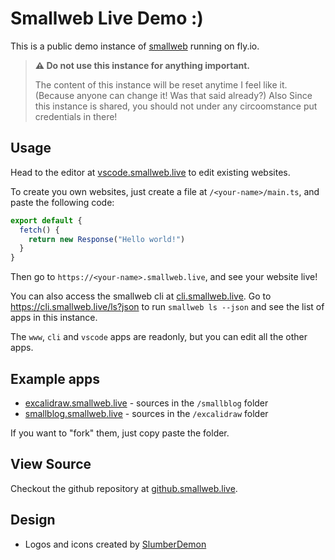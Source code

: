 # Smallweb Live Demo :)

This is a public demo instance of [smallweb](https://smallweb.run) running on fly.io.

> **⚠️ Do not use this instance for anything important.**
>
> The content of this instance will be reset anytime I feel like it. (Because anyone can change it! Was that said already?)
> Also Since this instance is shared, you should not under any circoomstance put credentials in there!

## Usage

Head to the editor at [vscode.smallweb.live](https://vscode.smallweb.live) to edit existing websites.

To create you own websites, just create a file at `/<your-name>/main.ts`, and paste the following code:

```ts
export default {
  fetch() {
    return new Response("Hello world!")
  }
}
```

Then go to `https://<your-name>.smallweb.live`, and see your website live!

You can also access the smallweb cli at [cli.smallweb.live](https://cli.smallweb.live). Go to <https://cli.smallweb.live/ls?json> to run `smallweb ls --json` and see the list of apps in this instance.

The `www`, `cli` and `vscode` apps are readonly, but you can edit all the other apps.

## Example apps

- [excalidraw.smallweb.live](https://excalidraw.smallweb.live) - sources in the `/smallblog` folder
- [smallblog.smallweb.live](https://smallblog.smallweb.live) - sources in the `/excalidraw` folder

If you want to "fork" them, just copy paste the folder.

## View Source

Checkout the github repository at [github.smallweb.live](https://github.smallweb.live).

## Design

- Logos and icons created by [SlumberDemon](https://new.sofa.sh)
